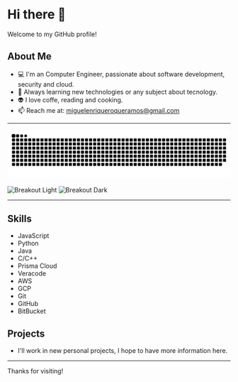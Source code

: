 # Hi there 👋

Welcome to my GitHub profile!

## About Me

- 💻 I'm an Computer Engineer, passionate about software development, security and cloud.
- 🌱 Always learning new technologies or any subject about tecnology. 
- 👽 I love coffe, reading and cooking.
- 📫 Reach me at: miguelenriqueroqueramos@gmail.com

---
![Snake animation](https://github.com/MagnoEfren/magnoefren/blob/main/github_snake.svg)

![Breakout Light](images/breakout-light.svg#gh-light-mode-only)
![Breakout Dark](images/breakout-dark.svg#gh-dark-mode-only)

---

## Skills

- JavaScript
- Python
- Java
- C/C++
- Prisma Cloud
- Veracode
- AWS
- GCP
- Git
- GitHub
- BitBucket

## Projects

- I'll work in new personal projects, I hope to have more information here.
<!--
- [Project One](https://github.com/yourusername/project-one)
- [Project Two](https://github.com/yourusername/project-two)
-->

---

Thanks for visiting!
